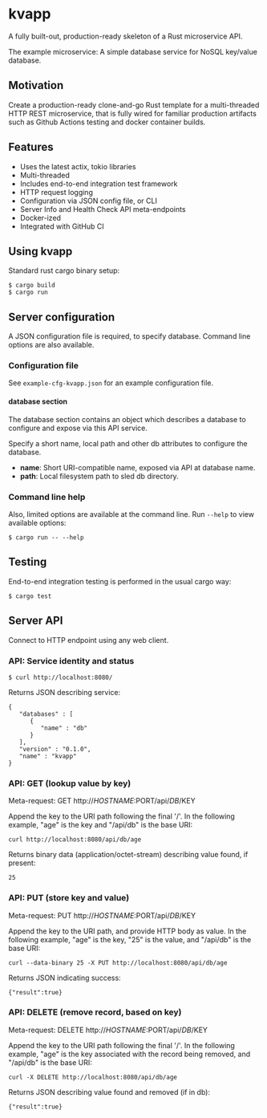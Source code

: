 # kvapp
A fully built-out, production-ready skeleton of a Rust microservice API.

The example microservice:  A simple database service for NoSQL key/value database.

## Motivation

Create a production-ready clone-and-go Rust template for a multi-threaded HTTP REST
microservice, that is fully wired for familiar production artifacts such
as Github Actions testing and docker container builds.

## Features

* Uses the latest actix, tokio libraries
* Multi-threaded
* Includes end-to-end integration test framework
* HTTP request logging
* Configuration via JSON config file, or CLI
* Server Info and Health Check API meta-endpoints
* Docker-ized
* Integrated with GitHub CI

## Using kvapp

Standard rust cargo binary setup:
```
$ cargo build
$ cargo run
```

## Server configuration

A JSON configuration file is required, to specify database.  Command line 
options are also available.

### Configuration file

See `example-cfg-kvapp.json` for an example configuration file.

#### database section

The database section contains an object which
describes a database to configure and expose via this API service.

Specify a short name, local path and other db attributes to configure
the database.

* **name**:  Short URI-compatible name, exposed via API at database
  name.
* **path**:  Local filesystem path to sled db directory.

### Command line help

Also, limited options are available at the command line.  Run `--help`
to view available options:

```
$ cargo run -- --help
```

## Testing

End-to-end integration testing is performed in the usual cargo way:
```
$ cargo test
```

## Server API

Connect to HTTP endpoint using any web client.

### API: Service identity and status

```
$ curl http://localhost:8080/
```

Returns JSON describing service:
```
{
   "databases" : [
      {
         "name" : "db"
      }
   ],
   "version" : "0.1.0",
   "name" : "kvapp"
}
```

### API: GET (lookup value by key)

Meta-request: GET http://$HOSTNAME:$PORT/api/$DB/$KEY

Append the key to the URI path following the final '/'.  In the
following example, "age" is the key and "/api/db" is the base URI:
```
curl http://localhost:8080/api/db/age
```

Returns binary data (application/octet-stream) describing value found,
if present:
```
25
```

### API: PUT (store key and value)

Meta-request: PUT http://$HOSTNAME:$PORT/api/$DB/$KEY

Append the key to the URI path, and provide HTTP body as value.  In the
following example, "age" is the key, "25" is the value,
and "/api/db" is the base URI:
```
curl --data-binary 25 -X PUT http://localhost:8080/api/db/age
```

Returns JSON indicating success:
```
{"result":true}
```

### API: DELETE (remove record, based on key)

Meta-request: DELETE http://$HOSTNAME:$PORT/api/$DB/$KEY

Append the key to the URI path following the final '/'.  In the
following example, "age" is the key associated with the record
being removed, and "/api/db" is the base URI:
```
curl -X DELETE http://localhost:8080/api/db/age
```

Returns JSON describing value found and removed (if in db):
```
{"result":true}
```


